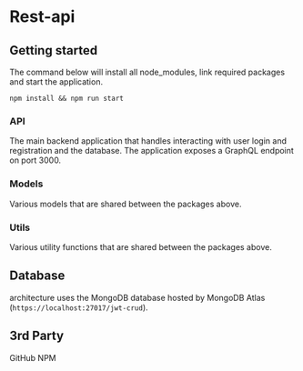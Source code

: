 # Rest-api

## Getting started

The command below will install all node_modules, link required packages and start the application.

`npm install && npm run start`

### API
The main backend application that handles interacting with user login and registration and the database. The application exposes a GraphQL endpoint on port 3000.

### Models
Various models that are shared between the packages above.

### Utils
Various utility functions that are shared between the packages above.

## Database
architecture uses the MongoDB database hosted by MongoDB Atlas (`https://localhost:27017/jwt-crud`).

## 3rd Party 
GitHub
NPM
